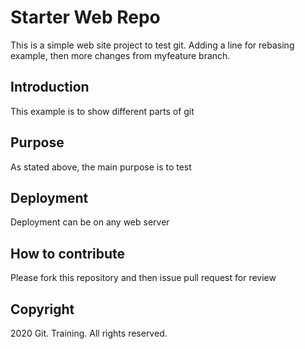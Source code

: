 # Starter Web Repo

This is a simple web site project to test git.
Adding a line for rebasing example, then more changes from
myfeature branch.

## Introduction

This example is to show different parts of git

## Purpose

As stated above, the main purpose is to test

## Deployment

Deployment can be on any web server

## How to contribute

Please fork this repository and then issue pull request for review

## Copyright

2020 Git. Training. All rights reserved.